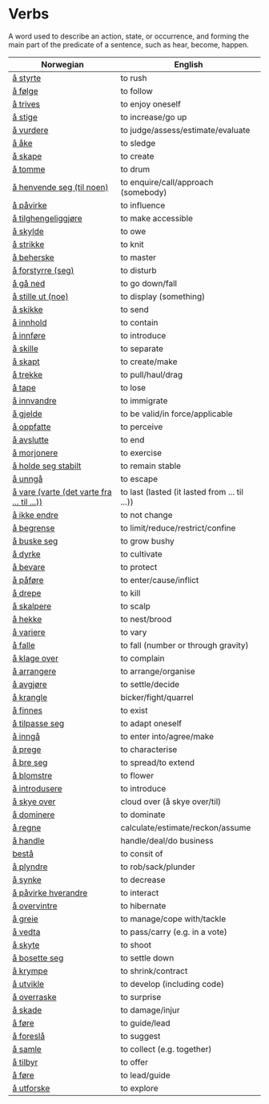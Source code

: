 # Verbs

A word used to describe an action, state, or occurrence, and forming the main part of the predicate of a sentence, such as hear, become, happen.

| Norwegian | English |
| --- | --- |
| [å styrte](https://www.ordnett.no/search?language=no&phrase=å%20styrte) | to rush |
| [å følge](https://www.ordnett.no/search?language=no&phrase=å%20følge) | to follow |
| [å trives](https://www.ordnett.no/search?language=no&phrase=å%20trives) | to enjoy oneself |
| [å stige](https://www.ordnett.no/search?language=no&phrase=å%20stige) | to increase/go up |
| [å vurdere](https://www.ordnett.no/search?language=no&phrase=å%20vurdere) | to judge/assess/estimate/evaluate |
| [å åke](https://www.ordnett.no/search?language=no&phrase=å%20åke) | to sledge |
| [å skape](https://www.ordnett.no/search?language=no&phrase=å%20skape) | to create |
| [å tomme](https://www.ordnett.no/search?language=no&phrase=å%20tomme) | to drum |
| [å henvende seg (til noen)](https://www.ordnett.no/search?language=no&phrase=å%20henvende%20seg%20(til%20noen)) | to enquire/call/approach (somebody) |
| [å påvirke](https://www.ordnett.no/search?language=no&phrase=å%20påvirke) | to influence |
| [å tilghengeliggjøre](https://www.ordnett.no/search?language=no&phrase=å%20tilghengeliggjøre) | to make accessible |
| [å skylde](https://www.ordnett.no/search?language=no&phrase=å%20skylde) | to owe |
| [å strikke](https://www.ordnett.no/search?language=no&phrase=å%20strikke) | to knit |
| [å beherske](https://www.ordnett.no/search?language=no&phrase=å%20beherske) | to master |
| [å forstyrre (seg)](https://www.ordnett.no/search?language=no&phrase=å%20forstyrre%20(seg)) | to disturb |
| [å gå ned](https://www.ordnett.no/search?language=no&phrase=å%20gå%20ned) | to go down/fall |
| [å stille ut (noe)](https://www.ordnett.no/search?language=no&phrase=å%20stille%20ut%20(noe)) | to display (something) |
| [å skikke](https://www.ordnett.no/search?language=no&phrase=å%20skikke) | to send |
| [å innhold](https://www.ordnett.no/search?language=no&phrase=å%20innhold) | to contain |
| [å innføre](https://www.ordnett.no/search?language=no&phrase=å%20innføre) | to introduce |
| [å skille](https://www.ordnett.no/search?language=no&phrase=å%20skille) | to separate |
| [å skapt](https://www.ordnett.no/search?language=no&phrase=å%20skapt) | to create/make |
| [å trekke](https://www.ordnett.no/search?language=no&phrase=å%20trekke) | to pull/haul/drag |
| [å tape](https://www.ordnett.no/search?language=no&phrase=å%20tape) | to lose |
| [å innvandre](https://www.ordnett.no/search?language=no&phrase=å%20innvandre) | to immigrate |
| [å gjelde](https://www.ordnett.no/search?language=no&phrase=å%20gjelde) | to be valid/in force/applicable |
| [å oppfatte](https://www.ordnett.no/search?language=no&phrase=å%20oppfatte) | to perceive |
| [å avslutte](https://www.ordnett.no/search?language=no&phrase=å%20avslutte) | to end |
| [å morjonere](https://www.ordnett.no/search?language=no&phrase=å%20morjonere) | to exercise |
| [å holde seg stabilt](https://www.ordnett.no/search?language=no&phrase=å%20holde%20seg%20stabilt) | to remain stable |
| [å unngå](https://www.ordnett.no/search?language=no&phrase=å%20unngå) | to escape |
| [å vare (varte (det varte fra ... til ...))](https://www.ordnett.no/search?language=no&phrase=å%20vare%20(varte%20(det%20varte%20fra%20...%20til%20...))) | to last (lasted (it lasted from ... til ...)) |
| [å ikke endre](https://www.ordnett.no/search?language=no&phrase=å%20ikke%20endre) | to not change |
| [å begrense](https://www.ordnett.no/search?language=no&phrase=å%20begrense) | to limit/reduce/restrict/confine |
| [å buske seg](https://www.ordnett.no/search?language=no&phrase=å%20buske%20seg) | to grow bushy |
| [å dyrke](https://www.ordnett.no/search?language=no&phrase=å%20dyrke) | to cultivate |
| [å bevare](https://www.ordnett.no/search?language=no&phrase=å%20bevare) | to protect |
| [å påføre](https://www.ordnett.no/search?language=no&phrase=å%20påføre) | to enter/cause/inflict |
| [å drepe](https://www.ordnett.no/search?language=no&phrase=å%20drepe) | to kill |
| [å skalpere](https://www.ordnett.no/search?language=no&phrase=å%20skalpere) | to scalp |
| [å hekke](https://www.ordnett.no/search?language=no&phrase=å%20hekke) | to nest/brood |
| [å variere](https://www.ordnett.no/search?language=no&phrase=å%20variere) | to vary |
| [å falle](https://www.ordnett.no/search?language=no&phrase=å%20falle) | to fall (number or through gravity) |
| [å klage over](https://www.ordnett.no/search?language=no&phrase=å%20klage%20over) | to complain |
| [å arrangere](https://www.ordnett.no/search?language=no&phrase=å%20arrangere) | to arrange/organise |
| [å avgjøre](https://www.ordnett.no/search?language=no&phrase=å%20avgjøre) | to settle/decide |
| [å krangle](https://www.ordnett.no/search?language=no&phrase=å%20krangle) | bicker/fight/quarrel |
| [å finnes](https://www.ordnett.no/search?language=no&phrase=å%20finnes) | to exist |
| [å tilpasse seg](https://www.ordnett.no/search?language=no&phrase=å%20tilpasse%20seg) | to adapt oneself |
| [å inngå](https://www.ordnett.no/search?language=no&phrase=å%20inngå) | to enter into/agree/make |
| [å prege](https://www.ordnett.no/search?language=no&phrase=å%20prege) | to characterise |
| [å bre seg](https://www.ordnett.no/search?language=no&phrase=å%20bre%20seg) | to spread/to extend |
| [å blomstre](https://www.ordnett.no/search?language=no&phrase=å%20blomstre) | to flower |
| [å introdusere](https://www.ordnett.no/search?language=no&phrase=å%20introdusere) | to introduce |
| [å skye over](https://www.ordnett.no/search?language=no&phrase=å%20skye%20over) | cloud over (å skye over/til) |
| [å dominere](https://www.ordnett.no/search?language=no&phrase=å%20dominere) | to dominate |
| [å regne](https://www.ordnett.no/search?language=no&phrase=å%20regne) | calculate/estimate/reckon/assume |
| [å handle](https://www.ordnett.no/search?language=no&phrase=å%20handle) | handle/deal/do business |
| [bestå](https://www.ordnett.no/search?language=no&phrase=bestå) | to consit of |
| [å plyndre](https://www.ordnett.no/search?language=no&phrase=å%20plyndre) | to rob/sack/plunder |
| [å synke](https://www.ordnett.no/search?language=no&phrase=å%20synke) | to decrease |
| [å påvirke hverandre](https://www.ordnett.no/search?language=no&phrase=å%20påvirke%20hverandre) | to interact |
| [å overvintre](https://www.ordnett.no/search?language=no&phrase=å%20overvintre) | to hibernate |
| [å greie](https://www.ordnett.no/search?language=no&phrase=å%20greie) | to manage/cope with/tackle |
| [å vedta](https://www.ordnett.no/search?language=no&phrase=å%20vedta) | to pass/carry (e.g. in a vote) |
| [å skyte](https://www.ordnett.no/search?language=no&phrase=å%20skyte) | to shoot |
| [å bosette seg](https://www.ordnett.no/search?language=no&phrase=å%20bosette%20seg) | to settle down |
| [å krympe](https://www.ordnett.no/search?language=no&phrase=å%20krympe) | to shrink/contract |
| [å utvikle](https://www.ordnett.no/search?language=no&phrase=å%20utvikle) | to develop (including code) |
| [å overraske](https://www.ordnett.no/search?language=no&phrase=å%20overraske) | to surprise |
| [å skade](https://www.ordnett.no/search?language=no&phrase=å%20skade) | to damage/injur |
| [å føre](https://www.ordnett.no/search?language=no&phrase=å%20føre) | to guide/lead |
| [å foreslå](https://www.ordnett.no/search?language=no&phrase=å%20foreslå) | to suggest |
| [å samle](https://www.ordnett.no/search?language=no&phrase=å%20samle) | to collect (e.g. together) |
| [å tilbyr](https://www.ordnett.no/search?language=no&phrase=å%20tilbyr) | to offer |
| [å føre](https://www.ordnett.no/search?language=no&phrase=å%20føre) | to lead/guide |
| [å utforske](https://www.ordnett.no/search?language=no&phrase=å%20utforske) | to explore |


